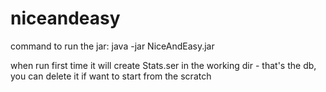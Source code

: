 # niceandeasy
command to run the jar:
java -jar NiceAndEasy.jar

when run first time it will create Stats.ser in the working dir - that's the db, you can delete it if want to start from the scratch
